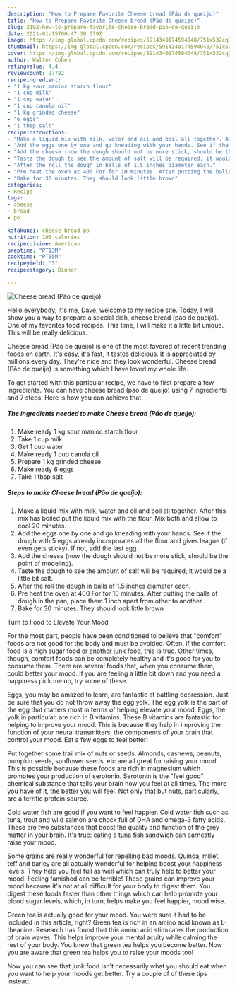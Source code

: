 ```yaml
---
description: "How to Prepare Favorite Cheese bread (Pão de queijo)"
title: "How to Prepare Favorite Cheese bread (Pão de queijo)"
slug: 2192-how-to-prepare-favorite-cheese-bread-pao-de-queijo
date: 2021-01-15T00:47:30.579Z
image: https://img-global.cpcdn.com/recipes/5914340174594048/751x532cq70/cheese-bread-pao-de-queijo-recipe-main-photo.jpg
thumbnail: https://img-global.cpcdn.com/recipes/5914340174594048/751x532cq70/cheese-bread-pao-de-queijo-recipe-main-photo.jpg
cover: https://img-global.cpcdn.com/recipes/5914340174594048/751x532cq70/cheese-bread-pao-de-queijo-recipe-main-photo.jpg
author: Walter Cohen
ratingvalue: 4.4
reviewcount: 27782
recipeingredient:
- "1 kg sour manioc starch flour"
- "1 cup milk"
- "1 cup water"
- "1 cup canola oil"
- "1 kg grinded cheese"
- "6 eggs"
- "1 tbsp salt"
recipeinstructions:
- "Make a liquid mix with milk, water and oil and boil all together. After this mix has boiled put the liquid mix with the flour. Mix both and allow to cool 20 minutes."
- "Add the eggs one by one and go kneading with your hands. See if the dough with 5 eggs already incorporates all the flour and gives league (if even gets sticky). If not, add the last egg."
- "Add the cheese (now the dough should not be more stick, should be the point of modeling)."
- "Taste the dough to see the amount of salt will be required, it would be a little bit salt."
- "After the roll the dough in balls of 1.5 inches diameter each."
- "Pre heat the oven at 400 For for 10 minutes. After putting the balls of dough in the pan, place them 1 inch apart from other to another."
- "Bake for 30 minutes. They should look little brown"
categories:
- Recipe
tags:
- cheese
- bread
- po

katakunci: cheese bread po 
nutrition: 106 calories
recipecuisine: American
preptime: "PT13M"
cooktime: "PT55M"
recipeyield: "3"
recipecategory: Dinner

---
```



![Cheese bread (Pão de queijo)](https://img-global.cpcdn.com/recipes/5914340174594048/751x532cq70/cheese-bread-pao-de-queijo-recipe-main-photo.jpg)

Hello everybody, it's me, Dave, welcome to my recipe site. Today, I will show you a way to prepare a special dish, cheese bread (pão de queijo). One of my favorites food recipes. This time, I will make it a little bit unique. This will be really delicious.



Cheese bread (Pão de queijo) is one of the most favored of recent trending foods on earth. It's easy, it's fast, it tastes delicious. It is appreciated by millions every day. They're nice and they look wonderful. Cheese bread (Pão de queijo) is something which I have loved my whole life.


To get started with this particular recipe, we have to first prepare a few ingredients. You can have cheese bread (pão de queijo) using 7 ingredients and 7 steps. Here is how you can achieve that.

<!--inarticleads1-->

##### The ingredients needed to make Cheese bread (Pão de queijo):

1. Make ready 1 kg sour manioc starch flour
1. Take 1 cup milk
1. Get 1 cup water
1. Make ready 1 cup canola oil
1. Prepare 1 kg grinded cheese
1. Make ready 6 eggs
1. Take 1 tbsp salt




<!--inarticleads2-->

##### Steps to make Cheese bread (Pão de queijo):

1. Make a liquid mix with milk, water and oil and boil all together. After this mix has boiled put the liquid mix with the flour. Mix both and allow to cool 20 minutes.
1. Add the eggs one by one and go kneading with your hands. See if the dough with 5 eggs already incorporates all the flour and gives league (if even gets sticky). If not, add the last egg.
1. Add the cheese (now the dough should not be more stick, should be the point of modeling).
1. Taste the dough to see the amount of salt will be required, it would be a little bit salt.
1. After the roll the dough in balls of 1.5 inches diameter each.
1. Pre heat the oven at 400 For for 10 minutes. After putting the balls of dough in the pan, place them 1 inch apart from other to another.
1. Bake for 30 minutes. They should look little brown




Turn to Food to Elevate Your Mood


For the most part, people have been conditioned to believe that "comfort" foods are not good for the body and must be avoided. Often, if the comfort food is a high sugar food or another junk food, this is true. Other times, though, comfort foods can be completely healthy and it's good for you to consume them. There are several foods that, when you consume them, could better your mood. If you are feeling a little bit down and you need a happiness pick me up, try some of these.

Eggs, you may be amazed to learn, are fantastic at battling depression. Just be sure that you do not throw away the egg yolk. The egg yolk is the part of the egg that matters most in terms of helping elevate your mood. Eggs, the yolk in particular, are rich in B vitamins. These B vitamins are fantastic for helping to improve your mood. This is because they help in improving the function of your neural transmitters, the components of your brain that control your mood. Eat a few eggs to feel better!

Put together some trail mix of nuts or seeds. Almonds, cashews, peanuts, pumpkin seeds, sunflower seeds, etc are all great for raising your mood. This is possible because these foods are rich in magnesium which promotes your production of serotonin. Serotonin is the "feel good" chemical substance that tells your brain how you feel at all times. The more you have of it, the better you will feel. Not only that but nuts, particularly, are a terrific protein source.

Cold water fish are good if you want to feel happier. Cold water fish such as tuna, trout and wild salmon are chock full of DHA and omega-3 fatty acids. These are two substances that boost the quality and function of the grey matter in your brain. It's true: eating a tuna fish sandwich can earnestly raise your mood. 

Some grains are really wonderful for repelling bad moods. Quinoa, millet, teff and barley are all actually wonderful for helping boost your happiness levels. They help you feel full as well which can truly help to better your mood. Feeling famished can be terrible! These grains can improve your mood because it's not at all difficult for your body to digest them. You digest these foods faster than other things which can help promote your blood sugar levels, which, in turn, helps make you feel happier, mood wise.

Green tea is actually good for your mood. You were sure it had to be included in this article, right? Green tea is rich in an amino acid known as L-theanine. Research has found that this amino acid stimulates the production of brain waves. This helps improve your mental acuity while calming the rest of your body. You knew that green tea helps you become better. Now you are aware that green tea helps you to raise your moods too!

Now you can see that junk food isn't necessarily what you should eat when you want to help your moods get better. Try  a  couple of  of  these  tips  instead.

